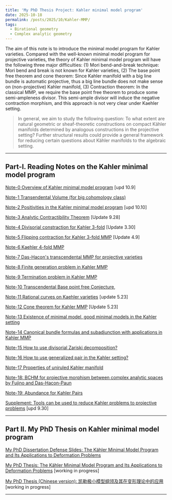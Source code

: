 ```yaml
---
title: 'My PhD Thesis Project: Kahler minimal model program'
date: 2025-10-18
permalink: /posts/2025/10/Kahler-MMP/
tags:
  - Birational geometry
  - Complex analytic geometry
---
```


The aim of this note is to introduce the minimal model program for Kahler varieties. Compared with the well-known minimal model program for projective varieties, the theory of Kahler minimal model program will have the following three major difficulties: (1) Mori bend-and-break technique: Mori bend and break is not known for Kahler varieties, (2) The base point free theorem and cone theorem: Since Kahler manifold with a big line bundle is automatic projective, thus a big line bundle does not make sense on (non-projective) Kahler manifold, (3) Contraction theorem: In the classical MMP, we require the base point free theorem to produce some semi-ampleness divisor. This semi-ample divisor will induce the negative contraction morphism, and this approach is not very clear under Kaehler setting.

> In general, we aim to study the following question: To what extent are natural geometric or sheaf-theoretic constructions on compact Kähler manifolds determined by analogous constructions in the projective setting? Further structural results could provide a general framework for reducing certain questions about Kähler manifolds to the algebraic setting.


---
## Part-I. Reading Notes on the Kahler minimal model program

[Note-0 Overview of Kahler minimal model program](https://yilimath.github.io/files/Birational/KahlerMMP/Overview.pdf) [upd 10.9]

[Note-1 Transendental Volume (for big cohomology class)](https://yilimath.github.io/files/Birational/KahlerMMP/Volumes.pdf) 

[Note-2 Positivities in the Kahler minimal model program](https://yilimath.github.io/files/Birational/KahlerMMP/Positivities.pdf) [upd 10.10]


[Note-3 Analytic Contractibility Theorem](https://yilimath.github.io/files/Birational/KahlerMMP/Contractions.pdf) [Update 9.28]


[Note-4 Divisorial constraction for Kahler 3-fold](https://yilimath.github.io/files/Birational/KahlerMMP/DivisorialCont.pdf) [Update 3.30]

[Note-5 Flipping contraction for Kahler 3-fold MMP](https://yilimath.github.io/files/Birational/KahlerMMP/FlippingCont.pdf) [Update 4.9]

[Note-6 Kaehler 4-fold MMP](https://yilimath.github.io/files/Birational/KahlerMMP/Kahler4foldMMP.pdf)

[Note-7 Das-Hacon's transcendental MMP for projective varieties](https://yilimath.github.io/files/Birational/KahlerMMP/TransMMP.pdf)

[Note-8 Finite generation problem in Kahler MMP](https://yilimath.github.io/files/Birational/KahlerMMP/FinieGeneration.pdf)

[Note-9 Termination problem in Kahler MMP]()

[Note-10 Transcendental Base point free Conjecture](),

[Note-11 Rational curves on Kaehler varieties](https://yilimath.github.io/files/Birational/KahlerMMP/Rationalcurve.pdf) [update 5.23]

[Note-12 Cone theorem for Kahler MMP](https://yilimath.github.io/files/Birational/KahlerMMP/ConeTheorem.pdf) [Update 5.23]

[Note-13 Existence of minimal model, good minimal models in the Kahler setting]()

[Note-14 Canonical bundle formulas and subadjunction with applications in Kahler MMP]()

[Note-15 How to use divisorial Zariski decomposition?]()

[Note-16 How to use generalized pair in the Kahler setting?]()

[Note-17 Properties of uniruled Kahler manifold]()

[Note-18: BCHM for projective morphism between complex analytic spaces by Fujino and Das-Hacon-Paun]()

[Note-19: Abundance for Kahler Pairs]()

[Supplement: Tools can be used to reduce Kahler problems to projective problems](https://yilimath.github.io/files/Birational/KahlerMMP/Toolkits.pdf) [upd 9.30]

----
## Part II. My PhD Thesis on Kahler minimal model program

[My PhD Dissertation Defense Slides: The Kähler Minimal Model Program and Its Applications to Deformation Problems]()

[My PhD Thesis: The Kähler Minimal Model Program and Its Applications to Deformation Problems]() [working in progress]

[My PhD Thesis (Chinese version): 凯勒极小模型纲领及其在变形理论中的应用]() [working in progress]

---
